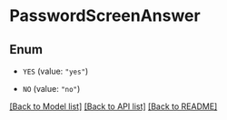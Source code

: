 # PasswordScreenAnswer

## Enum


* `YES` (value: `"yes"`)

* `NO` (value: `"no"`)


[[Back to Model list]](../README.md#documentation-for-models) [[Back to API list]](../README.md#documentation-for-api-endpoints) [[Back to README]](../README.md)


